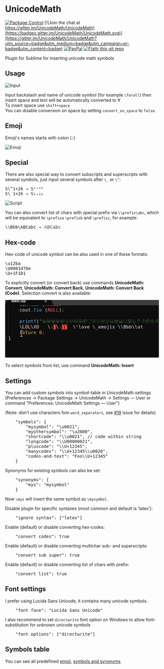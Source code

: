 UnicodeMath
===========

[![Package Control](https://packagecontrol.herokuapp.com/downloads/UnicodeMath.svg?style=flat-square)](https://packagecontrol.io/packages/UnicodeMath) [![Join the chat at https://gitter.im/UnicodeMath/UnicodeMath](https://badges.gitter.im/UnicodeMath/UnicodeMath.svg)](https://gitter.im/UnicodeMath/UnicodeMath?utm_source=badge&utm_medium=badge&utm_campaign=pr-badge&utm_content=badge) [![PayPal][paypal-donate-image]][paypal-donate-link] [![Flattr this git repo][flattr-donate-image]][flattr-donate-link]

[paypal-donate-image]: https://www.paypalobjects.com/en_US/i/btn/btn_donate_SM.gif
[paypal-donate-link]: https://www.paypal.com/cgi-bin/webscr?cmd=_donations&business=voidex%40live%2ecom&lc=US&no_note=0&currency_code=USD&bn=PP%2dDonationsBF%3abtn_donate_SM%2egif%3aNonHostedGuest
[flattr-donate-image]: http://api.flattr.com/button/flattr-badge-large.png
[flattr-donate-link]: https://flattr.com/submit/auto?user_id=voidex&url=https://github.com/UnicodeMath/UnicodeMath&title=UnicodeMath&language=&tags=github&category=software

Plugin for Sublime for inserting unicode math symbols

Usage
-----

![Input](Images/Input.gif)

Input backslash and name of unicode symbol (for example `\forall`) then insert space and text will be automatically converted to ∀<br>
To insert space use `shift+space`  
You can disable conversion on space by setting `convert_on_space` to `false`.

Emoji
-----

Emoji's names starts with colon (`:`)

![Emoji](Images/Emoji.gif)

Special
---

There are also special way to convert subscripts and superscripts with several symbols, just input several symbols after `\_` or `\^`:
<pre>
S\^1+2k → S¹⁺²ᵏ
S\_1+2k → S₁₊₂ₖ
</pre>
![Script](Images/Script.gif)

You can also convert list of chars with special prefix via `\\prefix\abc`, which will be equivalent to `\prefixa` `\prefixb` and `\prefixc`, for example:
<pre>
\\Bbb\ABCabc → 𝔸𝔹ℂ𝕒𝕓𝕔
</pre>

Hex-code
---

Hex-code of unicode symbol can be also used in one of these formats:
<pre>
\u12ba
\U0001d7be
\U+1F1D1
</pre>

To explicitly convert (or convert back) use commands **UnicodeMath: Convert**, **UnicodeMath: Convert Back**, **UnicodeMath: Convert Back (Code)**. Selection convert is also available:

![SelectionConvert](Images/SelectionConvert.gif)

To select symbols from list, use command **UnicodeMath: Insert**

Settings
--------

You can add custom symbols into symbol-table in UnicodeMath settings (Preferences → Package Settings → UnicodeMath → Settings — User or command "Preferences: UnicodeMath Settings — User")

(Note: don't use characters fom `word_separators`, see [#19](https://github.com/mvoidex/UnicodeMath/issues/19) issue for details)

<pre>
	"symbols": {
		"mysymbol": "\u0021",
		"myothersymbol": "\u2080",
		"shortcode": "\\u0021", // code within string
		"longcode": "\\U00000021",
		"pluscode": "\\U+12345",
		"manycodes": "\\U+12345\\u0020",
		"codes-and-text": "Foo\\U+12345"
	}
</pre>

Synonyms for existing symbols can also be set:

<pre>
	"synonyms": {
		"mys": "mysymbol"
	}
</pre>

Now `\mys` will insert the same symbol as `\mysymbol`.

Disable plugin for specific syntaxes (most common and default is 'latex'):

<pre>
	"ignore_syntax": ["latex"]
</pre>

Enable (default) or disable converting hex-codes:

<pre>
	"convert_codes": true
</pre>

Enable (default) or disable converting multichar sub- and superscripts:

<pre>
	"convert_sub_super": true
</pre>

Enable (default) or disable converting list of chars with prefix:

<pre>
	"convert_list": true
</pre>

Font settings
---

I prefer using Lucida Sans Unicode, it contains many unicode symbols.

<pre>
	"font_face": "Lucida Sans Unicode"
</pre>

I also recommend to set `directwrite` font option on Windows to allow font-substitution for unknown unicode symbols

<pre>
	"font_options": ["directwrite"]
</pre>

Symbols table
---

You can see all predefined [emoji](emoji.md), [symbols and synonyms](table.md)
